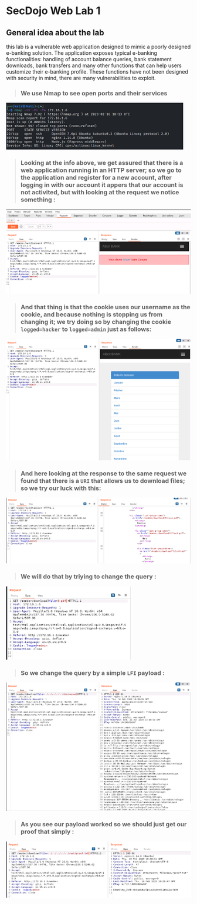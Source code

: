# SecDojo Web Lab 1

## General idea about the lab

this lab is a vulnerable web application designed to mimic a poorly designed e-banking solution. The application exposes typical e-banking functionalities: handling of account balance queries, bank statement downloads, bank transfers and many other functions that can help users customize their e-banking profile. These functions have not been designed with security in mind, there are many vulnerabilities to exploit.

> ### We use Nmap to see open ports and their services

![Alt text](includes/1.png?raw=true "Title")

> ### Looking at the info above, we get assured that there is a web application running in an HTTP server; so we go to the application and register for a new account, after logging in with our account it appers that our account is not activited, but with looking at the request we notice something :

![Alt text](includes/2.png?raw=true "Title")

> ### And that thing is that the cookie uses our username as the cookie, and because nothing is stopping us from changing it; we try doing so by changing the cookie `logged=hacker` to `logged=admin` just as follows:

![Alt text](includes/3.png?raw=true "Title")

> ### And here looking at the response to the same request we found that there is a `URI` that allows us to download files; so we try our luck with this:

![Alt text](includes/4.png?raw=true "Title")

> ### We will do that by triying to change the query :


![Alt text](includes/5.png?raw=true "Title")

> ### So we change the query by a simple `LFI` payload :


![Alt text](includes/6.png?raw=true "Title")

> ### As you see our payload worked so we should just get our proof that simply :


![Alt text](includes/7.png?raw=true "Title")
